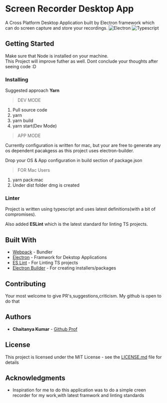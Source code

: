 # Screen Recorder Desktop App

A Cross Platform Desktop Application built by Electron framework which can do screen capture and store your recordings.
![Electron](https://www.programmableweb.com/sites/default/files/styles/article_profile_150x150/public/resource/icon_electron.png?itok=_2KcKlUm)
![Typescript](https://studywebdevelopment.com/images/typescript-logo.jpg)
## Getting Started
Make sure that Node is installed on your machine. <br />
This Project will improve futher as well.
Dont conclude your thoughts after seeing code :D

### Installing

Suggested approach <b>Yarn</b>

>DEV MODE
1) Pull source code
2) yarn
3) yarn build
4) yarn start(Dev Mode)
> APP MODE

Currently configuration is written for mac, but your are free to generate any os dependent pacakgess as this project uses electron-builder.

Drop your OS & App configuration in build section of package.json
>FOR Mac Users
1) yarn pack:mac
2) Under dist folder dmg is created

### Linter
Project is written using typescript and uses
latest definitions(with a bit of compromises).

Also added <b>ESLint</b> which is the latest standard for linting TS projects.

## Built With

* [Webpack](http://webpack.github.io/) - Bundler
* [Electron](https://www.electronjs.org/) - Framwork for Dekstop Applications
* [ES Lint](https://eslint.org/) - For Linting TS projects
* [Electron Builder](https://www.electron.build/) - For creating installers/packages

## Contributing
Your most welcome to give PR's,suggestions,criticism.
My github is open to do that

## Authors

* **Chaitanya Kumar** - [Github Prof](https://github.com/chaitanya-apty)


## License

This project is licensed under the MIT License - see the [LICENSE.md](LICENSE.md) file for details

## Acknowledgments
* Inspiration for me to do this application was to do a simple creen recorder for my work,with latest framwork and linting standards
